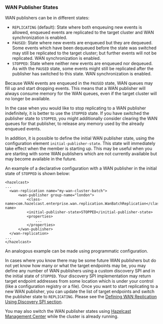 
### WAN Publisher States

WAN publishers can be in different states:

- `REPLICATING` (default): State where both enqueuing new events is allowed, enqueued events are replicated to the target cluster and WAN synchronization is enabled.
- `PAUSED`: State where new events are enqueued but they are dequeued. Some events which have been dequeued before the state was switched may still be replicated to the target cluster; but further events will not be replicated. WAN synchronization is enabled.
- `STOPPED`: State where neither new events are enqueued nor dequeued. As with the `PAUSED` state, some events might still be replicated after the publisher has switched to this state. WAN synchronization is enabled.
 
Because WAN events are enqueued in the `PAUSED` state, WAN queues may fill up and start dropping events. This means that a WAN publisher will always consume memory for the WAN queues, even if the target cluster will no longer be available. 

In the case when you would like to stop replicating to a WAN publisher indefinitely, it is better to use the `STOPPED` state. If you have switched the publisher state to `STOPPED`, you might additionally consider clearing the WAN queues for that publisher, to release any memory used by the already enqueued events.
 
In addition, it is possible to define the initial WAN publisher state, using the configuration element `initial-publisher-state`. This state will immediately take effect when the member is starting up. This may be useful when you are starting with some WAN publishers which are not currently available but may become available in the future. 

An example of a declarative configuration with a WAN publisher in the initial state of `STOPPED` is shown below:
 
 
```
<hazelcast>
...
  <wan-replication name="my-wan-cluster-batch">
      <wan-publisher group-name="london">
          <class-name>com.hazelcast.enterprise.wan.replication.WanBatchReplication</class-name>
          <initial-publisher-state>STOPPED</initial-publisher-state>
          <properties>
              ...
          </properties>
      </wan-publisher>
  </wan-replication>
...
</hazelcast>
```
 
An analogous example can be made using programmatic configuration.
 
In cases where you know there may be some future WAN publishers but do not yet know how many or what the target endpoints may be, you may define any number of WAN publishers using a custom discovery SPI and in the initial state of `STOPPED`. Your discovery SPI implementation may return target endpoint addresses from some location which is under your control (like a configuration registry or a file). Once you want to start replicating to a new WAN publisher, you can update the list of target endpoints and switch the publisher state to `REPLICATING`. Please see the [Defining WAN Replication Using Discovery SPI section](#defining-wan-replication-using-discovery-spi).
 
You may also switch the WAN publisher states using [Hazelcast Management Center](http://docs.hazelcast.org/docs/management-center/latest/manual/html/index.html#changing-wan-publisher-state) while the cluster is already running.